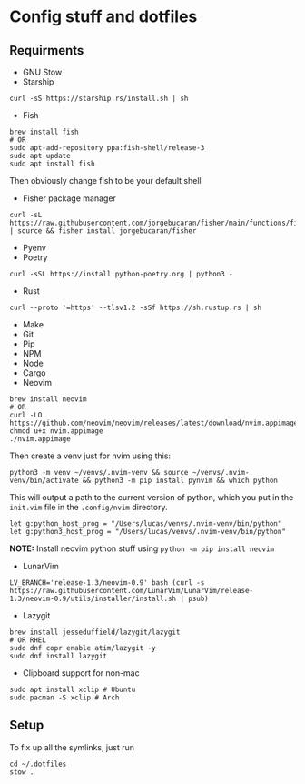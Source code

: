 # Config stuff and dotfiles

## Requirments
- GNU Stow
- Starship
```
curl -sS https://starship.rs/install.sh | sh
```
- Fish
```
brew install fish
# OR
sudo apt-add-repository ppa:fish-shell/release-3
sudo apt update
sudo apt install fish
```
Then obviously change fish to be your default shell

- Fisher package manager
```
curl -sL https://raw.githubusercontent.com/jorgebucaran/fisher/main/functions/fisher.fish | source && fisher install jorgebucaran/fisher
```
- Pyenv
- Poetry
```
curl -sSL https://install.python-poetry.org | python3 -
```
- Rust
```
curl --proto '=https' --tlsv1.2 -sSf https://sh.rustup.rs | sh
```
- Make
- Git
- Pip
- NPM
- Node
- Cargo
- Neovim
```
brew install neovim
# OR
curl -LO https://github.com/neovim/neovim/releases/latest/download/nvim.appimage
chmod u+x nvim.appimage
./nvim.appimage
```

Then create a venv just for nvim using this:
```
python3 -m venv ~/venvs/.nvim-venv && source ~/venvs/.nvim-venv/bin/activate && python3 -m pip install pynvim && which python
```
This will output a path to the current version of python, which you put in the `init.vim` file in the `.config/nvim` directory.

```
let g:python_host_prog = "/Users/lucas/venvs/.nvim-venv/bin/python"
let g:python3_host_prog = "/Users/lucas/venvs/.nvim-venv/bin/python"
```

**NOTE:** Install neovim python stuff using `python -m pip install neovim`

- LunarVim
```
LV_BRANCH='release-1.3/neovim-0.9' bash (curl -s https://raw.githubusercontent.com/LunarVim/LunarVim/release-1.3/neovim-0.9/utils/installer/install.sh | psub)
```
- Lazygit
```
brew install jesseduffield/lazygit/lazygit
# OR RHEL
sudo dnf copr enable atim/lazygit -y
sudo dnf install lazygit
```
- Clipboard support for non-mac
```
sudo apt install xclip # Ubuntu
sudo pacman -S xclip # Arch
```


## Setup

To fix up all the symlinks, just run
```
cd ~/.dotfiles
stow .
```
